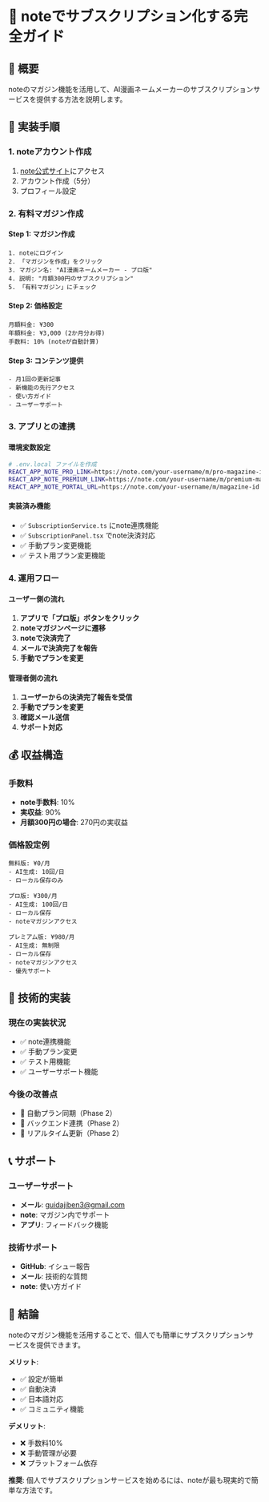 # 📝 noteでサブスクリプション化する完全ガイド

## 🎯 概要
noteのマガジン機能を活用して、AI漫画ネームメーカーのサブスクリプションサービスを提供する方法を説明します。

## 🚀 実装手順

### 1. noteアカウント作成
1. [note公式サイト](https://note.com/)にアクセス
2. アカウント作成（5分）
3. プロフィール設定

### 2. 有料マガジン作成

#### Step 1: マガジン作成
```
1. noteにログイン
2. 「マガジンを作成」をクリック
3. マガジン名: "AI漫画ネームメーカー - プロ版"
4. 説明: "月額300円のサブスクリプション"
5. 「有料マガジン」にチェック
```

#### Step 2: 価格設定
```
月額料金: ¥300
年額料金: ¥3,000 (2か月分お得)
手数料: 10% (noteが自動計算)
```

#### Step 3: コンテンツ提供
```
- 月1回の更新記事
- 新機能の先行アクセス
- 使い方ガイド
- ユーザーサポート
```

### 3. アプリとの連携

#### 環境変数設定
```bash
# .env.local ファイルを作成
REACT_APP_NOTE_PRO_LINK=https://note.com/your-username/m/pro-magazine-id
REACT_APP_NOTE_PREMIUM_LINK=https://note.com/your-username/m/premium-magazine-id
REACT_APP_NOTE_PORTAL_URL=https://note.com/your-username/m/magazine-id
```

#### 実装済み機能
- ✅ `SubscriptionService.ts` にnote連携機能
- ✅ `SubscriptionPanel.tsx` でnote決済対応
- ✅ 手動プラン変更機能
- ✅ テスト用プラン変更機能

### 4. 運用フロー

#### ユーザー側の流れ
1. **アプリで「プロ版」ボタンをクリック**
2. **noteマガジンページに遷移**
3. **noteで決済完了**
4. **メールで決済完了を報告**
5. **手動でプランを変更**

#### 管理者側の流れ
1. **ユーザーからの決済完了報告を受信**
2. **手動でプランを変更**
3. **確認メール送信**
4. **サポート対応**

## 💰 収益構造

### 手数料
- **note手数料**: 10%
- **実収益**: 90%
- **月額300円の場合**: 270円の実収益

### 価格設定例
```
無料版: ¥0/月
- AI生成: 10回/日
- ローカル保存のみ

プロ版: ¥300/月
- AI生成: 100回/日
- ローカル保存
- noteマガジンアクセス

プレミアム版: ¥980/月
- AI生成: 無制限
- ローカル保存
- noteマガジンアクセス
- 優先サポート
```

## 🔧 技術的実装

### 現在の実装状況
- ✅ note連携機能
- ✅ 手動プラン変更
- ✅ テスト用機能
- ✅ ユーザーサポート機能

### 今後の改善点
- 🔄 自動プラン同期（Phase 2）
- 🔄 バックエンド連携（Phase 2）
- 🔄 リアルタイム更新（Phase 2）

## 📞 サポート

### ユーザーサポート
- **メール**: guidajiben3@gmail.com
- **note**: マガジン内でサポート
- **アプリ**: フィードバック機能

### 技術サポート
- **GitHub**: イシュー報告
- **メール**: 技術的な質問
- **note**: 使い方ガイド

## 🎉 結論

noteのマガジン機能を活用することで、個人でも簡単にサブスクリプションサービスを提供できます。

**メリット**:
- ✅ 設定が簡単
- ✅ 自動決済
- ✅ 日本語対応
- ✅ コミュニティ機能

**デメリット**:
- ❌ 手数料10%
- ❌ 手動管理が必要
- ❌ プラットフォーム依存

**推奨**: 個人でサブスクリプションサービスを始めるには、noteが最も現実的で簡単な方法です。
